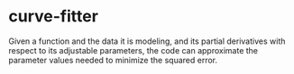 # curve-fitter
Given a function and the data it is modeling, and its partial derivatives with respect to its adjustable parameters, the code can approximate the parameter values needed to minimize the squared error.
